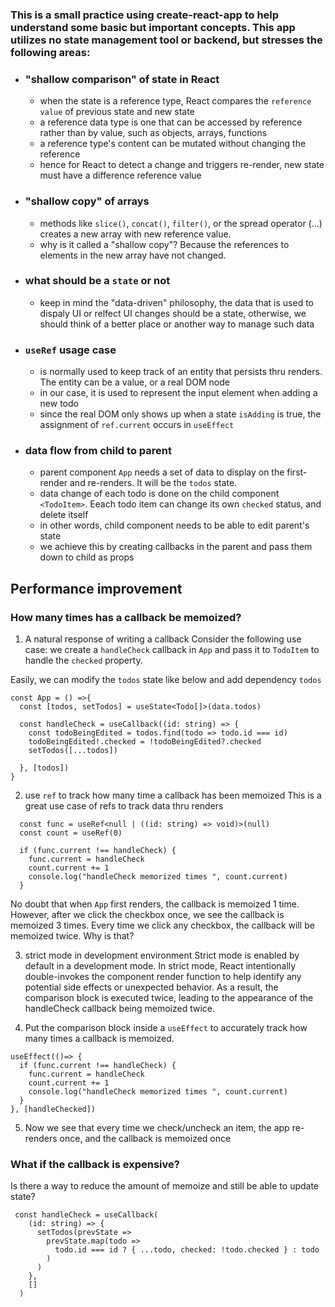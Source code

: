 ### This is a small practice using create-react-app to help understand some basic but important concepts. This app utilizes no state management tool or backend, but stresses the following areas:
- ### "shallow comparison" of state in React
  - when the state is a reference type, React compares the `reference value` of previous state and new state
  - a reference data type is one that can be accessed by reference rather than by value, such as objects, arrays, functions
  - a reference type's content can be mutated without changing the reference
  - hence for React to detect a change and triggers re-render, new state must have a difference reference value
- ### "shallow copy" of arrays
  - methods like `slice()`, `concat()`, `filter()`, or the spread operator (...) creates a new array with new reference value.
  - why is it called a "shallow copy"? Because the references to elements in the new array have not changed.
- ### what should be a `state` or not
  - keep in mind the "data-driven" philosophy, the data that is used to dispaly UI or relfect UI changes should be a state, otherwise, we should think of a better place or another way to manage such data
- ### `useRef` usage case
  - is normally used to keep track of an entity that persists thru renders. The entity can be a value, or a real DOM node
  - in our case, it is used to represent the input element when adding a new todo
  - since the real DOM only shows up when a state `isAdding` is true, the assignment of `ref.current` occurs in `useEffect` 
- ### data flow from child to parent
  - parent component `App` needs a set of data to display on the first-render and re-renders. It will be the `todos` state.
  - data change of each todo is done on the child component `<TodoItem>`. Eeach todo item can change its own `checked` status, and delete itself
  - in other words, child component needs to be able to edit parent's state
  - we achieve this by creating callbacks in the parent and pass them down to child as props

## Performance improvement
### How many times has a callback be memoized?
1. A natural response of writing a callback
Consider the following use case: we create a `handleCheck` callback in `App` and pass it to `TodoItem` to handle the `checked` property.

Easily, we can modify the `todos` state like below and add dependency `todos`

```
const App = () =>{
  const [todos, setTodos] = useState<Todo[]>(data.todos)

  const handleCheck = useCallback((id: string) => {
    const todoBeingEdited = todos.find(todo => todo.id === id)
    todoBeingEdited!.checked = !todoBeingEdited?.checked
    setTodos([...todos])
   
  }, [todos])
}

```
2. use `ref` to track how many time a callback has been memoized
This is a great use case of refs to track data thru renders

```
  const func = useRef<null | ((id: string) => void)>(null)
  const count = useRef(0)

  if (func.current !== handleCheck) {
    func.current = handleCheck
    count.current += 1
    console.log("handleCheck memorized times ", count.current)
  }

```
No doubt that when `App` first renders, the callback is memoized 1 time.
However, after we click the checkbox once, we see the callback is memoized 3 times. Every time we click any checkbox, the callback will be memoized twice. Why is that?

3. strict mode in development environment
Strict mode is enabled by default in a development mode. In strict mode, React intentionally double-invokes the component render function to help identify any potential side effects or unexpected behavior. As a result, the comparison block is executed twice, leading to the appearance of the handleCheck callback being memoized twice.

4. Put the comparison block inside a `useEffect` to accurately track how many times a callback is memoized. 
```
useEffect(()=> {
  if (func.current !== handleCheck) {
    func.current = handleCheck
    count.current += 1
    console.log("handleCheck memorized times ", count.current)
  }
}, [handleChecked])
```

5. Now we see that every time we check/uncheck an item, the app re-renders once, and the callback is memoized once
### What if the callback is expensive?
Is there a way to reduce the amount of memoize and still be able to update state? 
```
 const handleCheck = useCallback(
    (id: string) => {
      setTodos(prevState =>
        prevState.map(todo =>
          todo.id === id ? { ...todo, checked: !todo.checked } : todo
        )
      )
    },
    []
  )
```